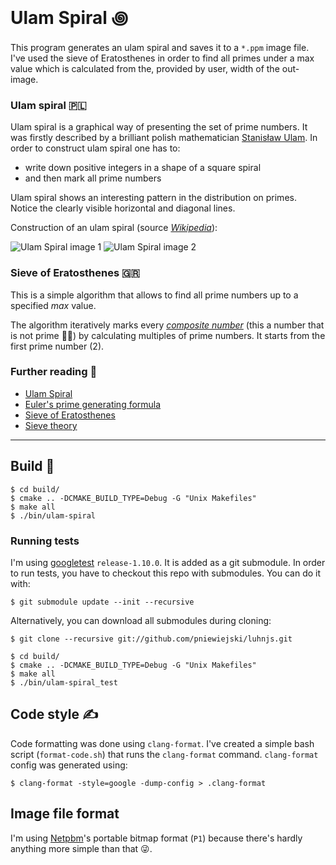 # Ulam Spiral ꩜

This program generates an ulam spiral and saves it to a `*.ppm` image file. I've used the sieve of
Eratosthenes in order to find all primes under a max value which is calculated from the, provided by
user, width of the out-image.

### Ulam spiral 🇵🇱

Ulam spiral is a graphical way of presenting the set of prime numbers. It was firstly described by a
brilliant polish mathematician [Stanisław Ulam](https://en.wikipedia.org/wiki/Stanisław_Ulam). In
order to construct ulam spiral one has to:

- write down positive integers in a shape of a square spiral
- and then mark all prime numbers

Ulam spiral shows an interesting pattern in the distribution on primes. Notice the clearly visible
horizontal and diagonal lines.

Construction of an ulam spiral (source [_Wikipedia_](https://en.wikipedia.org/wiki/Ulam_spiral)):

![Ulam Spiral image 1](https://upload.wikimedia.org/wikipedia/commons/thumb/1/1d/Ulam_spiral_howto_all_numbers.svg/200px-Ulam_spiral_howto_all_numbers.svg.png)
![Ulam Spiral image 2](https://upload.wikimedia.org/wikipedia/commons/thumb/3/3c/Ulam_spiral_howto_primes_only.svg/200px-Ulam_spiral_howto_primes_only.svg.png)

### Sieve of Eratosthenes 🇬🇷

This is a simple algorithm that allows to find all prime numbers up to a specified _max_ value.

The algorithm iteratively marks every
[_composite number_](https://en.wikipedia.org/wiki/Composite_number) (this a number that is not
prime 💁‍♂️) by calculating multiples of prime numbers. It starts from the first prime number (2).

### Further reading 🔎

- [Ulam Spiral](https://en.wikipedia.org/wiki/Ulam_spiral)
- [Euler's prime generating formula](https://en.wikipedia.org/wiki/Formula_for_primes#Prime_formulas_and_polynomial_functions)
- [Sieve of Eratosthenes](https://en.wikipedia.org/wiki/Sieve_of_Eratosthenes)
- [Sieve theory](https://en.wikipedia.org/wiki/Sieve_theory)

---

## Build 🔧

```
$ cd build/
$ cmake .. -DCMAKE_BUILD_TYPE=Debug -G "Unix Makefiles"
$ make all
$ ./bin/ulam-spiral
```

### Running tests

I'm using [googletest](https://github.com/google/googletest) `release-1.10.0`. It is added as a git
submodule. In order to run tests, you have to checkout this repo with submodules. You can do it
with:

```
$ git submodule update --init --recursive
```

Alternatively, you can download all submodules during cloning:

```
$ git clone --recursive git://github.com/pniewiejski/luhnjs.git
```

```
$ cd build/
$ cmake .. -DCMAKE_BUILD_TYPE=Debug -G "Unix Makefiles"
$ make all
$ ./bin/ulam-spiral_test
```

## Code style ✍️

Code formatting was done using `clang-format`. I've created a simple bash script (`format-code.sh`)
that runs the `clang-format` command. `clang-format` config was generated using:

```
$ clang-format -style=google -dump-config > .clang-format
```

## Image file format

I'm using [Netpbm](https://en.wikipedia.org/wiki/Netpbm)'s portable bitmap format (`P1`) because
there's hardly anything more simple than that 😜.
